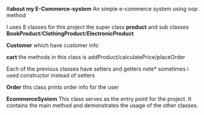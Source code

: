 #**about my E-Commerce-system**
An simple e-commerce system using oop method 

I uses 8 classes for this project 
the super class **product** and sub classes **BookProduct**/**ClothingProduct**/**ElectronicProduct**

**Customer** which have customer info

**cart**  the methods in this class is addProduct/calculatePrice/placeOrder

Each of the previous classes have setters and getters 
note* sometimes i used constructor instead of setters

**Order** this class prints order info for the user

**EcommerceSystem** This class serves as the entry point for the project. It contains the main method 
and demonstrates the usage of the other classes.
